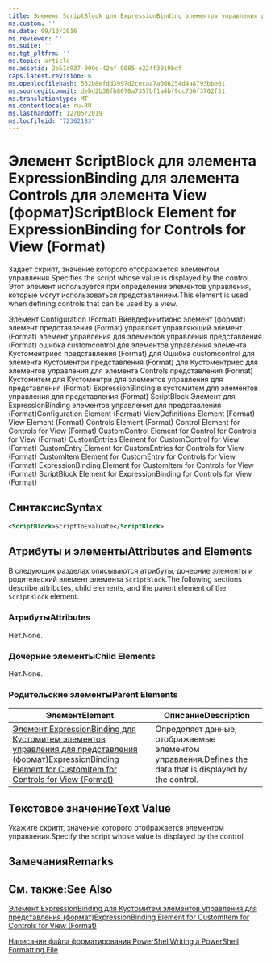 ```yaml
---
title: Элемент ScriptBlock для ExpressionBinding элементов управления для представления (Format) | Документация Майкрософт
ms.custom: ''
ms.date: 09/13/2016
ms.reviewer: ''
ms.suite: ''
ms.tgt_pltfrm: ''
ms.topic: article
ms.assetid: 2b51c937-909e-42af-9085-e224f3919bdf
caps.latest.revision: 6
ms.openlocfilehash: 532b8efdd3997d2cecaa7a006254d4a8793bbe01
ms.sourcegitcommit: debd2b38fb8070a7357bf1a4bf9cc736f3702f31
ms.translationtype: MT
ms.contentlocale: ru-RU
ms.lasthandoff: 12/05/2019
ms.locfileid: "72362183"
---
```

# <a name="scriptblock-element-for-expressionbinding-for-controls-for-view-format"></a><span data-ttu-id="f4bfb-102">Элемент ScriptBlock для элемента ExpressionBinding для элемента Controls для элемента View (формат)</span><span class="sxs-lookup"><span data-stu-id="f4bfb-102">ScriptBlock Element for ExpressionBinding for Controls for View (Format)</span></span>

<span data-ttu-id="f4bfb-103">Задает скрипт, значение которого отображается элементом управления.</span><span class="sxs-lookup"><span data-stu-id="f4bfb-103">Specifies the script whose value is displayed by the control.</span></span> <span data-ttu-id="f4bfb-104">Этот элемент используется при определении элементов управления, которые могут использоваться представлением.</span><span class="sxs-lookup"><span data-stu-id="f4bfb-104">This element is used when defining controls that can be used by a view.</span></span>

<span data-ttu-id="f4bfb-105">Элемент Configuration (Format) Виевдефинитионс элемент (формат) элемент представления (Format) управляет управляющий элемент (Format) элемент управления для элементов управления представления (Format) ошибка customcontrol для элементов управления элемента Кустоментриес представления (Format) для Ошибка customcontrol для элемента Кустоментри представления (Format) для Кустоментриес для элементов управления для элемента Controls представления (Format) Кустомитем для Кустоментри для элементов управления для представления (Format) ExpressionBinding в кустомитем для элементов управления для представления (Format) ScriptBlock Элемент для ExpressionBinding элементов управления для представления (Format)</span><span class="sxs-lookup"><span data-stu-id="f4bfb-105">Configuration Element (Format) ViewDefinitions Element (Format) View Element (Format) Controls Element (Format) Control Element for Controls for View (Format) CustomControl Element for Control for Controls for View (Format) CustomEntries Element for CustomControl for View (Format) CustomEntry Element for CustomEntries for Controls for View (Format) CustomItem Element for CustomEntry for Controls for View (Format) ExpressionBinding Element for CustomItem for Controls for View (Format) ScriptBlock Element for ExpressionBinding for Controls for View (Format)</span></span>

## <a name="syntax"></a><span data-ttu-id="f4bfb-106">Синтаксис</span><span class="sxs-lookup"><span data-stu-id="f4bfb-106">Syntax</span></span>

```xml
<ScriptBlock>ScriptToEvaluate</ScriptBlock>
```

## <a name="attributes-and-elements"></a><span data-ttu-id="f4bfb-107">Атрибуты и элементы</span><span class="sxs-lookup"><span data-stu-id="f4bfb-107">Attributes and Elements</span></span>

<span data-ttu-id="f4bfb-108">В следующих разделах описываются атрибуты, дочерние элементы и родительский элемент элемента `ScriptBlock`.</span><span class="sxs-lookup"><span data-stu-id="f4bfb-108">The following sections describe attributes, child elements, and the parent element of the `ScriptBlock` element.</span></span>

### <a name="attributes"></a><span data-ttu-id="f4bfb-109">Атрибуты</span><span class="sxs-lookup"><span data-stu-id="f4bfb-109">Attributes</span></span>

<span data-ttu-id="f4bfb-110">Нет.</span><span class="sxs-lookup"><span data-stu-id="f4bfb-110">None.</span></span>

### <a name="child-elements"></a><span data-ttu-id="f4bfb-111">Дочерние элементы</span><span class="sxs-lookup"><span data-stu-id="f4bfb-111">Child Elements</span></span>

<span data-ttu-id="f4bfb-112">Нет.</span><span class="sxs-lookup"><span data-stu-id="f4bfb-112">None.</span></span>

### <a name="parent-elements"></a><span data-ttu-id="f4bfb-113">Родительские элементы</span><span class="sxs-lookup"><span data-stu-id="f4bfb-113">Parent Elements</span></span>

|<span data-ttu-id="f4bfb-114">Элемент</span><span class="sxs-lookup"><span data-stu-id="f4bfb-114">Element</span></span>|<span data-ttu-id="f4bfb-115">Описание</span><span class="sxs-lookup"><span data-stu-id="f4bfb-115">Description</span></span>|
|-------------|-----------------|
|[<span data-ttu-id="f4bfb-116">Элемент ExpressionBinding для Кустомитем элементов управления для представления (формат)</span><span class="sxs-lookup"><span data-stu-id="f4bfb-116">ExpressionBinding Element for CustomItem for Controls for View (Format)</span></span>](./expressionbinding-element-for-customitem-for-controls-for-view-format.md)|<span data-ttu-id="f4bfb-117">Определяет данные, отображаемые элементом управления.</span><span class="sxs-lookup"><span data-stu-id="f4bfb-117">Defines the data that is displayed by the control.</span></span>|

## <a name="text-value"></a><span data-ttu-id="f4bfb-118">Текстовое значение</span><span class="sxs-lookup"><span data-stu-id="f4bfb-118">Text Value</span></span>

<span data-ttu-id="f4bfb-119">Укажите скрипт, значение которого отображается элементом управления.</span><span class="sxs-lookup"><span data-stu-id="f4bfb-119">Specify the script whose value is displayed by the control.</span></span>

## <a name="remarks"></a><span data-ttu-id="f4bfb-120">Замечания</span><span class="sxs-lookup"><span data-stu-id="f4bfb-120">Remarks</span></span>

## <a name="see-also"></a><span data-ttu-id="f4bfb-121">См. также:</span><span class="sxs-lookup"><span data-stu-id="f4bfb-121">See Also</span></span>

[<span data-ttu-id="f4bfb-122">Элемент ExpressionBinding для Кустомитем элементов управления для представления (формат)</span><span class="sxs-lookup"><span data-stu-id="f4bfb-122">ExpressionBinding Element for CustomItem for Controls for View (Format)</span></span>](./expressionbinding-element-for-customitem-for-controls-for-view-format.md)

[<span data-ttu-id="f4bfb-123">Написание файла форматирования PowerShell</span><span class="sxs-lookup"><span data-stu-id="f4bfb-123">Writing a PowerShell Formatting File</span></span>](./writing-a-powershell-formatting-file.md)
